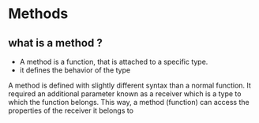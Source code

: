# Methods

## what is a method ?
* A method is a function, that is attached to a specific type.
* it defines the behavior of the type
  
A method is defined with slightly different syntax than a normal function.
It required an additional parameter known as a receiver which is a type
to which the function belongs. This way, a method (function) can access
the properties of the receiver it belongs to